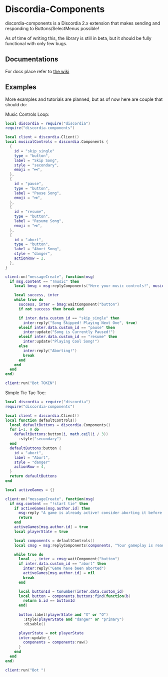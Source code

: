 # Discordia-Components
discordia-components is a Discordia 2.x extension that makes sending and responding to Buttons/SelectMenus possible!

As of time of writing this, the library is still in beta, but it should be fully functional with only few bugs.

## Documentations
For docs place refer to [the wiki](https://github.com/Bilal2453/discordia-components/wiki)

## Examples
More examples and tutorials are planned, but as of now here are couple that should do:

Music Controls Loop:
```lua
local discordia = require("discordia")
require("discordia-components")

local client = discordia.Client()
local musicalControls = discordia.Components {
  {
    id = "skip_single"
    type = "button",
    label = "Skip Song",
    style = "secondary",
    emoji = "⏭️",
  },
  {
    id = "pause",
    type = "button",
    label = "Pause Song",
    emoji = "⏯️",
  },
  {
    id = "resume",
    type = "button",
    label = "Resume Song",
    emoji = "⏯️",
  },
  {
    id = "abort",
    type = "button",
    label = "Abort Song",
    style = "danger",
    actionRow = 2,
  },
}

client:on("messageCreate", function(msg)
  if msg.content == "!music" then
    local bmsg = msg:replyComponents("Here your music controls!", musicalControls)

    local success, inter
    while true do
      success, inter = bmsg:waitComponent("button")
      if not success then break end

      if inter.data.custom_id == "skip_single" then
        inter:reply("Song Skipped! Playing Next One", true)
      elseif inter.data.custom_id == "pause" then
        inter:update("Song is Currently Paused!")
      elseif inter.data.custom_id == "resume" then
        inter:update("Playing Cool Song!")
      else
        inter:reply("Aborting!")
        break
      end
    end
  end
end)

client:run("Bot TOKEN")
```

Simple Tic Tac Toe:
```lua
local discordia = require("discordia")
require("discordia-components")

local client = discordia.Client()
local function defaultControls()
  local defaultButtons = discordia.Components()
  for i=1, 9 do
    defaultButtons:button(i, math.ceil(i / 3))
      :style("secondary")
  end
  defaultButtons:button {
    id = "abort",
    label = "Abort",
    style = "danger"
    actionRow = 4,
  }
  return defaultButtons
end

local activeGames = {}

client:on("messageCreate", function(msg)
  if msg.content == "!start tie" then
    if activeGames[msg.author.id] then
      msg:reply "A game is already active! consider aborting it before starting a new one"
      return
    end
    activeGames[msg.author.id] = true
    local playerState = true

    local components = defaultControls()
    local cmsg = msg:replyComponents(components, "Your gameplay is ready:")

    while true do
      local _, inter = cmsg:waitComponent("button")
      if inter.data.custom_id == "abort" then
        inter:reply("Game have been aborted")
        activeGames[msg.author.id] = nil
        break
      end

      local buttonId = tonumber(inter.data.custom_id)
      local button = components.buttons:find(function(b)
        return b.id == buttonId
      end)
      
      button:label(playerState and "X" or "O")
        :style(playerState and "danger" or "primary")
        :disable()

      playerState = not playerState
      inter:update {
        components = components:raw()
      }
    end
  end
end)

client:run("Bot ")
```
